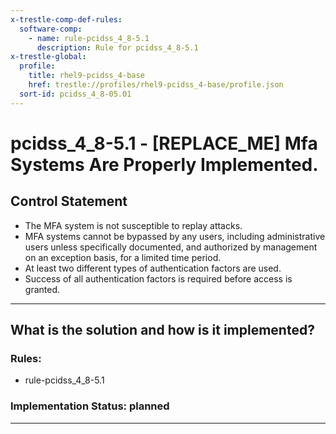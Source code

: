```yaml
---
x-trestle-comp-def-rules:
  software-comp:
    - name: rule-pcidss_4_8-5.1
      description: Rule for pcidss_4_8-5.1
x-trestle-global:
  profile:
    title: rhel9-pcidss_4-base
    href: trestle://profiles/rhel9-pcidss_4-base/profile.json
  sort-id: pcidss_4_8-05.01
---
```


# pcidss_4_8-5.1 - \[REPLACE_ME\] Mfa Systems Are Properly Implemented.

## Control Statement

- The MFA system is not susceptible to replay attacks.
- MFA systems cannot be bypassed by any users, including administrative users unless
specifically documented, and authorized by management on an exception basis, for a limited
time period.
- At least two different types of authentication factors are used.
- Success of all authentication factors is required before access is granted.

______________________________________________________________________

## What is the solution and how is it implemented?

<!-- For implementation status enter one of: implemented, partial, planned, alternative, not-applicable -->

<!-- Note that the list of rules under ### Rules: is read-only and changes will not be captured after assembly to JSON -->

<!-- Add control implementation description here for control: pcidss_4_8-5.1 -->

### Rules:

  - rule-pcidss_4_8-5.1

### Implementation Status: planned

______________________________________________________________________
